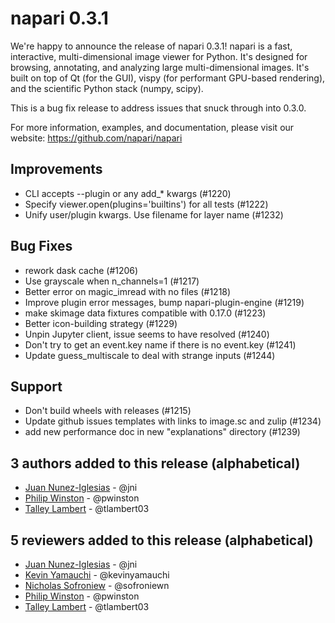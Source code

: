 # napari 0.3.1

We're happy to announce the release of napari 0.3.1!
napari is a fast, interactive, multi-dimensional image viewer for Python.
It's designed for browsing, annotating, and analyzing large multi-dimensional
images. It's built on top of Qt (for the GUI), vispy (for performant GPU-based
rendering), and the scientific Python stack (numpy, scipy).

This is a bug fix release to address issues that snuck through into 0.3.0.

For more information, examples, and documentation, please visit our website:
https://github.com/napari/napari

## Improvements

- CLI accepts --plugin or any add\_\* kwargs (#1220)
- Specify viewer.open(plugins='builtins') for all tests (#1222)
- Unify user/plugin kwargs.  Use filename for layer name (#1232)

## Bug Fixes

- rework dask cache (#1206)
- Use grayscale when n_channels=1 (#1217)
- Better error on magic_imread with no files (#1218)
- Improve plugin error messages, bump napari-plugin-engine (#1219)
- make skimage data fixtures compatible with 0.17.0 (#1223)
- Better icon-building strategy (#1229)
- Unpin Jupyter client, issue seems to have resolved (#1240)
- Don't try to get an event.key name if there is no event.key (#1241)
- Update guess_multiscale to deal with strange inputs (#1244)

## Support

- Don't build wheels with releases (#1215)
- Update github issues templates with links to image.sc and zulip  (#1234)
- add new performance doc in new "explanations" directory (#1239)

## 3 authors added to this release (alphabetical)

- [Juan Nunez-Iglesias](https://github.com/napari/napari/commits?author=jni) - @jni
- [Philip Winston](https://github.com/napari/napari/commits?author=pwinston) - @pwinston
- [Talley Lambert](https://github.com/napari/napari/commits?author=tlambert03) - @tlambert03

## 5 reviewers added to this release (alphabetical)

- [Juan Nunez-Iglesias](https://github.com/napari/napari/commits?author=jni) - @jni
- [Kevin Yamauchi](https://github.com/napari/napari/commits?author=kevinyamauchi) - @kevinyamauchi
- [Nicholas Sofroniew](https://github.com/napari/napari/commits?author=sofroniewn) - @sofroniewn
- [Philip Winston](https://github.com/napari/napari/commits?author=pwinston) - @pwinston
- [Talley Lambert](https://github.com/napari/napari/commits?author=tlambert03) - @tlambert03
